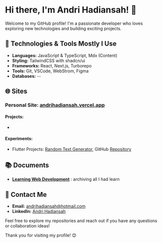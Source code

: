 # Hi there, I'm Andri Hadiansah! 👋

Welcome to my GitHub profile! I'm a passionate developer who loves exploring new technologies and building exciting projects.

## 🔧 Technologies & Tools Mostly I Use

- **Languages:** JavaScript & TypeScript, Mdx (Content)
- **Styling:** TailwindCSS with shadcn/ui
- **Frameworks:** React, Next.js, Turborepo
- **Tools:** Git, VSCode, WebStrom, Figma
- **Databases:** --

## 🌐 Sites

### Personal Site: [andrihadiansah.vercel.app](https://andrihadiansah.vercel.app)

#### Projects:

-

#### Experiments:

- Flutter Projects: [Random Text Generator](https://myawesomenamer.netlify.app), GitHub [Repository](https://github.com/andrihadiansah/my_awesome_namer)

## 📚 Documents

- **[Learning Web Development](https://github.com/stars/andrihadiansah/lists/learning-web-development)** : archiving all I had learn

## 📢 Contact Me

- **Email:** [andrihadiansah@hotmail.com](mailto:andrihadiansah@hotmail.com)
- **LinkedIn:** [Andri Hadiansah](https://www.linkedin.com/in/andri-hadiansah)

Feel free to explore my repositories and reach out if you have any questions or collaboration ideas!

Thank you for visiting my profile! 😊
